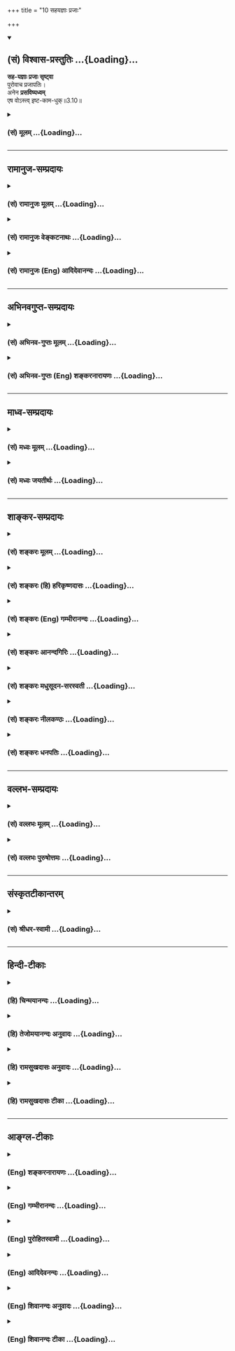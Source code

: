 +++
title = "10 सहयज्ञाः प्रजाः"

+++
<div class="js_include" newlevelforh1="2" title="(सं) विश्वास-प्रस्तुतिः" unfilled url="/purANam_vaiShNavam/mahAbhAratam/06-bhIShma-parva/03-bhagavad-gItA-parva/saMskRtam/vishvAsa-prastutiH/03_karma-yogaH/10_sahayajnAH_prajAH.md">
<details open><summary><h2>(सं) विश्वास-प्रस्तुतिः ...{Loading}...</h2></summary>

**सह-यज्ञाः प्रजाः सृष्ट्वा**  
पुरोवाच प्रजापतिः।  
अनेन **प्रसविष्यध्वम्**  
एष वोऽस्त्व् इष्ट-काम-धुक्॥3.10॥
</details>
</div>
<div class="js_include collapsed" newlevelforh1="3" title="(सं) मूलम्" unfilled url="/purANam_vaiShNavam/mahAbhAratam/06-bhIShma-parva/03-bhagavad-gItA-parva/saMskRtam/mUlam/03_karma-yogaH/10_sahayajnAH_prajAH.md">
<details><summary><h3>(सं) मूलम् ...{Loading}...</h3></summary>

सहयज्ञाः प्रजाः सृष्ट्वा पुरोवाच प्रजापतिः।  
अनेन प्रसविष्यध्वमेष वोऽस्त्विष्टकामधुक्।।3.10।।
</details>
</div>


_________________
## रामानुज-सम्प्रदायः
<div class="js_include collapsed" newlevelforh1="3" title="(सं) रामानुजः मूलम्" unfilled url="/purANam_vaiShNavam/mahAbhAratam/06-bhIShma-parva/03-bhagavad-gItA-parva/saMskRtam/rAmAnujaH/mUlam/03_karma-yogaH/10_sahayajnAH_prajAH.md">
<details><summary><h3>(सं) रामानुजः मूलम् ...{Loading}...</h3></summary>

।।3.10।। पतिं विश्वरस्य आत्मेश्वरम् (तै॰ ना॰ 11।3) इत्यादिश्रुतेः
निरुपाधिकः प्रजापतिशब्दः सर्वेश्वरं विश्वस्रष्टारं विश्वात्मानं परायणं
नारायणम् आह **पुरा** सर्गकाले स भगवान् **प्रजापतिः**
अनादिकालप्रवृत्ताचित्संसर्गविवशा उपसंहृतनामरूपविभागाः स्वस्मिन् प्रलीनाः
सकलपुरुषार्थनर्हाः चेतनेतरकल्पाः **प्रजाः** समीक्ष्य परमकारुणिकः
तदुज्जिजीवविषया स्वाराधनभूतयज्ञनिर्वृत्तये यज्ञैः **सह ताः सृष्ट्वा**
एवम् **उवाच** **अनेन यज्ञेन प्रसविष्यध्वम्** आत्मनो वृद्धिं कुरुध्वम्।
**एष वो** यज्ञः परमपुरुषार्थलक्षणमोक्षाख्यस्य कामस्य तदनुगुणानां च
कामानां प्रपूरयिता भवतु। कथम्

</details>
</div>
<div class="js_include collapsed" newlevelforh1="3" title="(सं) रामानुजः वेङ्कटनाथः" unfilled url="/purANam_vaiShNavam/mahAbhAratam/06-bhIShma-parva/03-bhagavad-gItA-parva/saMskRtam/rAmAnujaH/venkaTanAthaH/03_karma-yogaH/10_sahayajnAH_prajAH.md">
<details><summary><h3>(सं) रामानुजः वेङ्कटनाथः ...{Loading}...</h3></summary>

  
  
।।3.10।। उक्तमर्थद्वयंसह यज्ञैः इत्यारभ्यमोघं पार्थ स जीवति 3।16
इत्यन्तेन निन्दाप्रशंसादिभिर्द्रढयतीत्याह
यज्ञशिष्टेनैवेति। सर्वपुरुषार्थसाधननिष्ठानामित्यनेनप्रजाः सृष्ट्वा इति
सामान्यनिर्देशफलितमुक्तम्। अत्र प्रजापतिशब्दस्य
हिरण्यगर्भादिविषयत्वव्युदासायाह पतिं विश्वस्येतीति। हिरण्यगर्भादेरपि न
तु हिरण्यगर्भादिवदण्डाद्यवच्छिन्नस्येत्यर्थः। तत एवोक्तंनिरुपाधिक इति।
श्रुतार्थस्वभावादपि स एव सर्वप्रजापतिरिति
प्रदर्शनायसर्वेश्वरमित्यादिविशेषणोक्तिः। नारायणम् एतदखिलं
नारायणशब्दवाच्यस्यैव हि नारायणानुवाकादिषु प्रतिपाद्यत इति भावः। उक्तं च
जगत्पतित्वं स्रष्ट्टत्वादिकं च समुच्चित्य भगवता पराशरेणकलौ जगत्पतिं
विष्णुं सर्वस्रष्टारमीश्वरम् वि.पु.6।1।50ब्र.पु.च.120।45
इति। अनुमानात्तदुद्धारं कर्तुकामः प्रजापतिः वि.पु.1।4।7 इति च वराहरूपे
भगवति प्रजापतिशब्दः तेनप्रजापतिः तै.ना.1।1
इत्यादिश्रुत्यनुसारात्प्रयुक्तः। किञ्च स्वतन्त्रस्य कर्मपरतन्त्रान्प्रति
नियोगो ह्ययम्। अतोऽत्रप्रजाः सृष्ट्वा इति प्रजाशब्दः सर्वान्
ब्रह्मपर्यन्तान् जगदन्तर्व्यवस्थितान् कर्मजनितसंसारवशवर्तिनो
यज्ञाद्यधिकारिणःप्राणिनः सङ्गृह्णाति। अतोऽत्र प्रजापतिशब्द
उपक्रमस्थप्रजाशब्दानुरोधात् सङ्कोचेन तद्वैरूप्यायोगाच्च
परित्यक्तरूढिरकर्मवश्यं नियोक्तारं सर्वेश्वरं नारायणमाह। तथा
सृज्यसमस्तक्षेत्रज्ञविषयो ह्ययमनवच्छिन्नः प्रजाशब्दः।  
  
पुरेति प्रलयानन्तरकालाभिधानात्ततश्च सदेव सोम्येदमग्र आसीत् ৷৷. तदैक्षत
बहु स्यां प्रजायेयेति छां.उ.6।2।13 सन्मूलाः सोम्येमाः सर्वाः प्रजाः
सदायतनाः छां.उ.6।8।4 एको ह वै नारायण आसीन्न ब्रह्मा नेशानः इत्यारभ्य
बुद्बुदात्र्यक्षः शूलपाणिः पुरुषो जायते ৷৷. तत्र ब्रह्मा चतुर्मुखोऽजायत
महो.1।1सिसृक्षुर्विविधाः प्रजाः मनुः1।8 इत्यादिषु हिरण्यगर्भादेरपि
प्रजात्वावगमान्नारायणस्य च तज्जनकत्वावगतेःप्रजाः सृष्ट्वा इत्यनवच्छेदेन
निर्दिष्टो विश्वस्य स्रष्टा नारायण एवेति स एवात्र प्रजापतिः। किञ्च
तस्माद्यज्ञात्सर्वहुत ऋचः सामानि जज्ञिरे ऋक्सं.6।4।18।4यजुस्सं.31।7
सर्वाणि रूपाणि विचित्य धीरः। नामानि कृत्वाऽभिवदन्यदास्ते इति यज्ञैः सह
सर्वप्रजानां स्रष्ट्टतया निर्दिष्टोऽप्यधिकारपुरुषस्यापि स्रष्टा
सहस्रशीर्षत्वादिविशिष्टः परमपुरुष एव। अतोऽपिसह यज्ञैः प्रजाः सृष्ट्वा
इति निर्दिष्टः प्रजापतिः विश्वस्य स्रष्टा स एव। तथासृष्टिं ततः करिष्यामि
त्वामाविश्य प्रजापते वि.ध.68।51
इत्यादिवचनबलाद्धिरण्यगर्भाख्यप्रजापतिमुखेनापि विश्वस्रष्टा
सर्वभूतान्तरात्मा अपहतपाप्मा दिव्यो देव एको नारायणः सु.उ.7 इति श्रुतः स
एव विश्वात्मा। किञ्चात्र निर्दिश्यमानं देवानां भावनादिकं
परमात्मात्मकानामेवेतिअहं हि सर्वयज्ञानाम् 9।24 इत्यादौ व्यक्तं भविष्यति
यस्मिन्निदं सञ्चविचैति श्वे.उ.4।11 प्रजापतिश्चरति गर्भे अन्तः
य.सं.31।19तै.ना.6।11 इत्यादिकंविश्वस्य स्रष्टारं विश्वात्मानमिति
विशेषणाभ्यां सूचितम्। अतोऽप्यत्र विश्वात्मानं तमेवाह। तथा प्रजापतेः सभां
वेश्म प्रपद्ये छां.उ.8।14।1 इत्यत्र परमप्राप्यतया च
प्रजापतिशब्दनिर्दिष्टोऽपि परमात्मैवेतिन च कार्ये प्रत्यभिसन्धिः
ब्र.सू.4।3।14 इति सूत्रे प्रत्यपादि अतोऽपि परायणं तमेवाह। एवं
सर्वेश्वरमित्यादिविशेषणैः तत्तत्प्रमाणसूचनं कृतम्। एवं
श्यामैकरूपसप्तदशायातयामाज्यदैवतविष्णुविषयप्रजापतिशब्दश्रुतिरप्यनुसन्धेया।  
  
पुराशब्दस्य वचनान्वयं प्रतीतिव्युदासेन
ब्रह्माद्यगोचरसृष्ट्यन्वयव्यक्त्यर्थमाह पुरा सर्गकाले इति।
श्रुतिस्मृत्यादिषु सृष्टिप्रकरणप्रसिद्धिप्रकारमभिप्रैति स भगवानिति
भगवच्छब्देन सृष्ट्यादिपञ्चकृत्योपयुक्तहेयप्रत्यनीककल्याणगुणविशिष्टत्वं
दर्शितम्। तथा मानवे धर्मशास्त्रे प्रथमम्आसीदिदं तमोभूतम् 1।5 इति
प्रलयमभिधायततः स्वयम्भूर्भगवान् 1।6 इति भगवच्छब्देन सर्वस्रष्टा
निर्दिष्टः। अनन्तरं चता यदस्यायनं पूर्वं तेन नारायणः स्मृतः
1।10तद्विसृष्टः स पुरुषो लोके ब्रह्मेति कीर्त्यते 1।11 इति
हिरण्यगर्भाख्यप्रजापतेः स्रष्टा नारायण इत्युक्तम्। अत्र प्रजापतिरुवाच इति
पराक्तया निर्देशस्तु सारथिभूतस्य स्वस्य प्रजापतिशब्दप्रतिपन्नात्
स्वस्माद्भेदोपचारेणेति मन्तव्यम्। एवमुत्तरत्रापि सर्वत्र
पराक्त्वनिर्देशेषु यथार्हमनुसन्धेयम्।  
  
सर्वत्र सृष्टेः संहारपूर्वकत्वदर्शनादत्रापि तथा विवक्षन् संहारस्य
प्रयोजनं सृष्टेर्हेतुं चाह अनादीति। अनवरतसुखदुःखोपभोगायासपरिश्रान्तानां
विश्रमार्थं अश्रान्तापथप्रवृत्तिवासनाविच्छेदार्थं चोपसंहारः। अतो न
संहारे नैर्घृण्यदोषः। तादृशसुखदुःखोपभोगप्रदाने च
परमात्मनित्यसङ्कल्पसिद्धजीवस्वातन्त्र्यनिबन्धनानादिकर्मप्रवाहहेतुकाचित्संसर्ग
एव हेतुरिति न तत्र वैषम्यनैर्घृण्ये। सूत्रितं चवैषम्यनैर्घृण्ये न
सापेक्षत्वात्तथाहि दर्शयतिन कर्माविभागात् ब्र.सू.2।1।3435 इति
चेन्नानादित्वादुपपद्यते चाप्युपलभ्यते चकृतप्रयत्नापेक्षस्तु
विहितप्रतिषिद्धावैयर्थ्यादिभ्यः ब्र.सू.2।3।42 इति। उपसंहृतनामरूपविभागाः
स्वस्मिन् प्रलीना इति। असद्व्यपदेश एकत्वव्यपदेशादिश्च निर्व्यूढः।
नामरूपप्रहाणं स्वस्मिन् प्रलयश्च मोक्षवत्पुरुषार्थ एव स्यादित्याशङ्क्याह
सकलेति। त्रिवर्गेऽप्यनर्हाः किं पुनरपवर्ग इति भावः। तत्र हेतुमाह
चेतनेतरकल्पा इति। स्वप्रकाशत्वेऽप्यत्यन्तज्ञानसङ्कोचात्तत्कल्पत्वम् न तु
ज्ञानविनाशात्। प्रजाः हिरण्यगर्भादिकाः समीक्ष्य सम्यगवलोक्य एतेनजायमानं
हि पुरुषं यं पश्येन्मधुसूदनः म.भा.12।348।73नावेक्षसे यदि ततो
भुवनान्यमूनि नालं प्रभो भवितुमेव कुतः प्रवृत्तिः। एवं निसर्गसुहृदि त्वयि
सर्वजन्तोः स्वामिन्न चित्रमिदमाश्रितवत्सलत्वम्
स्तो.र.10।। इत्यादिकमभिप्रेतम्। स एकाकी न रमते महो.1 इति
श्रुतेःपरमकारुणिकः किल त्वम् इत्यादिस्मृतिसिद्धगुणविशेषे तात्पर्यमाह
परमकारुणिक इति। अवाप्तसमस्तकामस्य जगद्व्यापारानुपपत्तिं परिहरति
तदुज्जिजीवयिषयेति। कारुणिका हि स्वार्थनिरपेक्षा एव परोज्जिजीवयिषया
प्रवर्तन्ते सैव प्रवृत्तिरस्य लीलाऽपीति न दोष इति भावः। यज्ञैः सहेति
निर्देश उज्जीवनोपायविशेषनिष्पत्त्यर्थ इत्यभिप्रायेणाह स्वाराधनेति।  
  
यज्ञैरिति वैविध्यसूचनाय बहुवचननिर्देशे पूर्वं कृतेऽपिअनेन इत्येकवचनेन
परामर्शो जात्येकत्वपर इत्यभिप्रायेणाह अनेन यज्ञेनेति। सहयज्ञाः
इतिशङ्करयादवप्रकाशीयपाठस्त्वप्रासिद्धरनादृतः। प्रसविष्यध्वम् इत्यत्रषूञ्
प्राणिप्रसवेषूङ् गर्भविमोचने इतिधातुद्व्येऽपि प्रजननमात्रप्रतीतिः स्यात्
न च द्वादशाहादिवत् सर्वेषां यज्ञादीनां प्रजामात्रं फलम्। अतः
सन्तत्युपलक्षिता स्वनिष्पाद्या समृद्धिरत्र विवक्षितेत्यभिप्रायेणाह
आत्मनो वृद्धिं कुरुध्वमिति। यज्ञसाध्यः कामो
निषिद्धेतरधर्माविरुद्धसमस्तकाम्यवर्गः तत्रापि मोक्षतत्साधनोपकारिषु
तात्पर्यभूयस्त्वमित्यभिप्रायेण मोक्षतदनुगुणोपादानम्।
रुचिवैचित्र्यज्ञापनाय इष्टशब्देन विशेषणम्। मोक्षस्येष्टकामशब्देन
सङ्ग्रहायपरमपुरुषार्थलक्षणेत्युक्तम्। अवधीरितस्वर्गाय अर्जुनायोपदेशात्मा
फलेषु 2।47श्रेयः परम्  
  

</details>
</div>
<div class="js_include collapsed" newlevelforh1="3" title="(सं) रामानुजः (Eng) आदिदेवानन्दः" unfilled url="/purANam_vaiShNavam/mahAbhAratam/06-bhIShma-parva/03-bhagavad-gItA-parva/saMskRtam/rAmAnujaH/english/AdidevAnandaH/03_karma-yogaH/10_sahayajnAH_prajAH.md">
<details><summary><h3>(सं) रामानुजः (Eng) आदिदेवानन्दः ...{Loading}...</h3></summary>

3.10 As there is the scriptural text beginning with 'The Lord of Universe' (Tai. Na., 11.3), it is justifiable to take the term Prajapati in its wider connotation and interpret it to mean Narayana who is the Lord of all beings, the creator of the universe and the Self of the universe. In the beginning, i.e., during the creation, He, the Lord of beings, saw all beings helpless by their conjunction with beginningless non-conscient matter, bereft of the distinctions of name and form, and submerged in Himself. They were incapable of attaining the major ends of human existence, being almost one with non-conscient matter. He, the supremely compassionate, with a desire to resuscitate them, created them together with sacrifice in order that they might perform sacrifices as His worship and said: 'By this sacrifice, shall you prosper,' i.e.,
multiply and prosper. May this sacrifice fulfil your supreme object of desire called release (Moksa) and also the other desires that are in conformity with it. How, then, should this be done;

</details>
</div>


_________________
## अभिनवगुप्त-सम्प्रदायः
<div class="js_include collapsed" newlevelforh1="3" title="(सं) अभिनव-गुप्तः मूलम्" unfilled url="/purANam_vaiShNavam/mahAbhAratam/06-bhIShma-parva/03-bhagavad-gItA-parva/saMskRtam/abhinava-guptaH/mUlam/03_karma-yogaH/10_sahayajnAH_prajAH.md">
<details><summary><h3>(सं) अभिनव-गुप्तः मूलम् ...{Loading}...</h3></summary>

।।3.10।। सहेति। प्रजापतिः परमात्मा प्रजाः सहैव कर्मभिः ससर्ज। उक्तं च +++(N
omits उक्तं च)+++ तेन प्रजानां कर्मभ्य एव प्रसवः सन्तानः। एतान्येव च इष्टं
संसारं मोक्षं वा दास्यन्ति संगात्संसारं मुक्तसंगत्वान्मोक्षम् इति ।

</details>
</div>
<div class="js_include collapsed" newlevelforh1="3" title="(सं) अभिनव-गुप्तः (Eng) शङ्करनारायणः" unfilled url="/purANam_vaiShNavam/mahAbhAratam/06-bhIShma-parva/03-bhagavad-gItA-parva/saMskRtam/abhinava-guptaH/english/shankaranArAyaNaH/03_karma-yogaH/10_sahayajnAH_prajAH.md">
<details><summary><h3>(सं) अभिनव-गुप्तः (Eng) शङ्करनारायणः ...{Loading}...</h3></summary>

3.10 Saha-etc. The lord of creatures, the Supreme Soul, created
creatures, just together with actions. It has also been declared by Him
that the procreation i.e., lineage of creatures is through actions
alone; these alone would give them what is desired viz., either the
cycle of birth-and-death or emancipation - the cycle of birth-and-death
is due to attachment and emancipation, due to the freedom from
attachment. The sense-objects deserve to be enjoyed only by those for
whom emancipation is the most important. This is declared :

</details>
</div>


_________________
## माध्व-सम्प्रदायः
<div class="js_include collapsed" newlevelforh1="3" title="(सं) मध्वः मूलम्" unfilled url="/purANam_vaiShNavam/mahAbhAratam/06-bhIShma-parva/03-bhagavad-gItA-parva/saMskRtam/madhvaH/mUlam/03_karma-yogaH/10_sahayajnAH_prajAH.md">
<details><summary><h3>(सं) मध्वः मूलम् ...{Loading}...</h3></summary>

।।3.10 3.11।। अत्रार्थवादमाह सहयज्ञा इति।

</details>
</div>
<div class="js_include collapsed" newlevelforh1="3" title="(सं) मध्वः जयतीर्थः" unfilled url="/purANam_vaiShNavam/mahAbhAratam/06-bhIShma-parva/03-bhagavad-gItA-parva/saMskRtam/madhvaH/jayatIrthaH/03_karma-yogaH/10_sahayajnAH_prajAH.md">
<details><summary><h3>(सं) मध्वः जयतीर्थः ...{Loading}...</h3></summary>

।।3.10 3.11।। सहयज्ञाः इत्यादेर्न प्रकृते सङ्गतिर्दृश्यते अत आह
**अत्रे**ति। वर्णाश्रमोचितस्य कर्मणः सर्वथा कर्तव्यत्वे स्तुतिर्निन्दा
परकृतिः पुराकल्पोऽर्थवादः।

</details>
</div>


_________________
## शाङ्कर-सम्प्रदायः
<div class="js_include collapsed" newlevelforh1="3" title="(सं) शङ्करः मूलम्" unfilled url="/purANam_vaiShNavam/mahAbhAratam/06-bhIShma-parva/03-bhagavad-gItA-parva/saMskRtam/shankaraH/mUlam/03_karma-yogaH/10_sahayajnAH_prajAH.md">
<details><summary><h3>(सं) शङ्करः मूलम् ...{Loading}...</h3></summary>

।।3.10।। **सहयज्ञाः** यज्ञसहिताः **प्रजाः** त्रयो वर्णाः ताः
**सृष्ट्वा** उत्पाद्य पुरा पूर्वं सर्गादौ **उवाच** उक्तवान्
**प्रजापतिः** प्रजानां स्रष्टा **अनेन** यज्ञेन **प्रसविष्यध्वं** प्रसवः
वृद्धिः उत्पत्तिः तं कुरुध्वम्। **एष** यज्ञः वः युष्माकम् **अस्तु** भवतु
**इष्टकामधुक्** इष्टान् अभिप्रेतान् कामान् फलविशेषान् दोग्धीति
इष्टकामधुक्।। कथम्

</details>
</div>
<div class="js_include collapsed" newlevelforh1="3" title="(सं) शङ्करः (हि) हरिकृष्णदासः" unfilled url="/purANam_vaiShNavam/mahAbhAratam/06-bhIShma-parva/03-bhagavad-gItA-parva/saMskRtam/shankaraH/hindI/harikRShNadAsaH/03_karma-yogaH/10_sahayajnAH_prajAH.md">
<details><summary><h3>(सं) शङ्करः (हि) हरिकृष्णदासः ...{Loading}...</h3></summary>

।।3.10।। इस आगे बतलाये जानेवाले कारणसे भी अधिकारीको कर्म करना चाहिये
सृष्टिके आदिकालमें यज्ञसहित प्रजाको अर्थात् ( ब्राह्मण क्षत्रिय और वैश्य
इन ) तीनों वर्णोंको रचकर जगत्के रचयिता प्रजापतिने कहा कि इस यज्ञसे
तुमलोग प्रसवउत्पत्ति यानी वृद्धिलाभ करो। यह यज्ञतुमलोगोंको इष्ट
कामनाओंका देनेवाला अर्थात् इच्छित फलरूप नाना भोगोंको देनेवाला हो।

</details>
</div>
<div class="js_include collapsed" newlevelforh1="3" title="(सं) शङ्करः (Eng) गम्भीरानन्दः" unfilled url="/purANam_vaiShNavam/mahAbhAratam/06-bhIShma-parva/03-bhagavad-gItA-parva/saMskRtam/shankaraH/english/gambhIrAnandaH/03_karma-yogaH/10_sahayajnAH_prajAH.md">
<details><summary><h3>(सं) शङ्करः (Eng) गम्भीरानन्दः ...{Loading}...</h3></summary>

3.10 Pura, in the days of yore, in the beginning of creation; srstva,
having created; prajah, the beings, the people of the three castes;
saha-yajnah, together with the sacrifices; Prajapati, the creator of
beings, uvaca, said; 'Anena, by this sacrifice; prasavisyadhvam, you
multiply.' Prasava means origination, growth. 'You accomplish that. Esah
astu, let this sacrifice be; vah, your; ista-kama-dhuk, yielder of
coveted objects of desire.' That which yields (dhuk) coveted (ista)
objects of desire (kama), particular results, is istakama-dhuk. How;

</details>
</div>
<div class="js_include collapsed" newlevelforh1="3" title="(सं) शङ्करः आनन्दगिरिः" unfilled url="/purANam_vaiShNavam/mahAbhAratam/06-bhIShma-parva/03-bhagavad-gItA-parva/saMskRtam/shankaraH/AnandagiriH/03_karma-yogaH/10_sahayajnAH_prajAH.md">
<details><summary><h3>(सं) शङ्करः आनन्दगिरिः ...{Loading}...</h3></summary>

।।3.10।। नित्यस्य कर्मणो नैमित्तिकसहितस्याधिकृतेन कर्तव्यत्वे
हेत्वन्तरपरत्वेनानन्तरश्लोकमवतारयति **इतश्चेति।** कथं पुनरनेन यज्ञेन
वृद्धिरस्माभिः शक्या कर्तुमित्याशङ्क्याह **एष इति।**

</details>
</div>
<div class="js_include collapsed" newlevelforh1="3" title="(सं) शङ्करः मधुसूदन-सरस्वती" unfilled url="/purANam_vaiShNavam/mahAbhAratam/06-bhIShma-parva/03-bhagavad-gItA-parva/saMskRtam/shankaraH/madhusUdana-sarasvatI/03_karma-yogaH/10_sahayajnAH_prajAH.md">
<details><summary><h3>(सं) शङ्करः मधुसूदन-सरस्वती ...{Loading}...</h3></summary>

।।3.10।। प्रजापतिवचनादप्यधिकृतेन कर्म कर्तव्यमित्याह सहयज्ञा
इत्यादिचतुर्भिः। सह यज्ञेन विहितकर्मकलापेन वर्तन्ते इति सहयज्ञाः।
कर्माधिकृता इति यावत्। वोपसर्जनस्य इति पक्षे सादेशाभावः। प्रजाः
त्रीन्वर्णान् पुरा कल्पादौ सृष्ट्वोवाच प्रजानां पतिः स्रष्टा।
किमुवाचेत्याह अनेने यज्ञेन स्वाश्रमोचितधर्मेण प्रसविष्यध्वं प्रसूयध्वम्।
प्रसवो वृद्धिः। उत्तरोत्तरामभिवृद्धिं लभध्वमित्यर्थः। कथमनेन वृद्धिः
स्यादत आह एष यज्ञाख्यो धर्मो वो युष्माकं
इष्टकामधुक्इष्टानभिमतान्कामान्काम्यानि फलानि दोग्धि प्रापयतीति तथा।
अभीष्टभोगप्रदोऽस्त्वित्यर्थः। अत्र यद्यपि
यज्ञग्रहणमावश्यककर्मोपलक्षणार्थं अकरणे प्रत्यवायस्याग्रे कथनात्।
काम्यकर्मणां च प्रकृते प्रस्तावो नास्त्येवमा कर्मफलहेतुर्भूः इत्यनेन
निराकृतत्वात् तथापि नित्यकर्मणामप्यानुषङ्गिकफलसद्भावात्एष
वोऽस्त्विष्टकामधुक् इत्युपपद्यते। तथाचापस्तम्बः स्मरति तद्यथाम्रे
फलार्थे निमिते छायागन्धावनूत्पद्येते एवं धर्मं चर्यमाणमर्था
अनूत्पद्यन्ते नोचेदनूत्पद्यन्ते न धर्महानिर्भवति इति। फलसद्भावेऽपि
तदभिसंध्यनभिसंधिभ्यां काम्यनित्ययोर्विशेषः। अनभिसंहितस्यापि
वस्तुस्वभावादुत्पत्तौ न विशेषः। विस्तरेण चाग्रे प्रतिपादयिष्यते।

</details>
</div>
<div class="js_include collapsed" newlevelforh1="3" title="(सं) शङ्करः नीलकण्ठः" unfilled url="/purANam_vaiShNavam/mahAbhAratam/06-bhIShma-parva/03-bhagavad-gItA-parva/saMskRtam/shankaraH/nIlakaNThaH/03_karma-yogaH/10_sahayajnAH_prajAH.md">
<details><summary><h3>(सं) शङ्करः नीलकण्ठः ...{Loading}...</h3></summary>

।।3.10।। एतदेवार्थवादेन द्रढयति **सहेति।** यज्ञैः सहेति
सहयज्ञाः। वोपसर्जनस्य इति पक्षे सादेशाभावः। कर्माधिकृता इति यावत्।
प्रजास्त्रैवर्णिकाः। अनेन यज्ञेन प्रसविष्यध्वं प्रसवो वृद्धिस्तां
लभध्वम्। एष यज्ञो वो युष्माकमिष्टकामधुगिष्टार्थपूरकोऽस्तु।

</details>
</div>
<div class="js_include collapsed" newlevelforh1="3" title="(सं) शङ्करः धनपतिः" unfilled url="/purANam_vaiShNavam/mahAbhAratam/06-bhIShma-parva/03-bhagavad-gItA-parva/saMskRtam/shankaraH/dhanapatiH/03_karma-yogaH/10_sahayajnAH_prajAH.md">
<details><summary><h3>(सं) शङ्करः धनपतिः ...{Loading}...</h3></summary>

।।3.10।। इतश्च हेतोरधिकृतेन कर्म कर्तव्यं प्रजापतिर्ब्रह्मा सर्गादौ
यज्ञसहिताः त्रैवर्णिकाः प्रजाः सृष्ट्वोवाच। अनेन यज्ञेन कर्मणा
प्रसविष्यध्वं वृद्धिं लभत्वं उत्पत्तिं कुरुध्वम्।
वृद्य्धादिहेतुत्वमस्यास्तीत्याह। एष यज्ञो वो युष्माकमभिप्रेतभोगप्रदो
भवतु।

</details>
</div>


_________________
## वल्लभ-सम्प्रदायः
<div class="js_include collapsed" newlevelforh1="3" title="(सं) वल्लभः मूलम्" unfilled url="/purANam_vaiShNavam/mahAbhAratam/06-bhIShma-parva/03-bhagavad-gItA-parva/saMskRtam/vallabhaH/mUlam/03_karma-yogaH/10_sahayajnAH_prajAH.md">
<details><summary><h3>(सं) वल्लभः मूलम् ...{Loading}...</h3></summary>

।।3.10 3.11।। किञ्च श्रुतं च सर्गप्रकरणे यज्ञोपलक्षणकर्मसहितप्रजोत्पादनं
ब्रह्मणेति कर्मणोऽवश्यकर्त्तव्यतामाह सहेति चतुर्भिः। यज्ञाधिकृताः
ब्राह्मणाद्याः प्रजाः सहयज्ञाः सृष्ट्वोवाच एष यज्ञो व इष्टकामधुनिति।
ज्ञानमोक्षादिहेतुत्वं प्रकारान्तरेण वरप्रदानं तदाह अस्त्विति। न चेयं
काम्यकर्मप्रशंसा कामधुक्त्वेनेष्टमात्रसाधकत्वाद्यज्ञादेर्विहितस्य
नियतकर्मणः अन्यथाऽक्रामितोऽपि मोक्षः स्यात् तेन
सर्वपुरुषार्थहेतुत्वमुक्तं भवति तदेवाह देवानिति। अनेन यज्ञेन
विष्ण्वादीन् देवान् भावयत्। तदा परं श्रेय आत्यन्तिकमवाप्स्यथेति भावः।

</details>
</div>
<div class="js_include collapsed" newlevelforh1="3" title="(सं) वल्लभः पुरुषोत्तमः" unfilled url="/purANam_vaiShNavam/mahAbhAratam/06-bhIShma-parva/03-bhagavad-gItA-parva/saMskRtam/vallabhaH/puruShottamaH/03_karma-yogaH/10_sahayajnAH_prajAH.md">
<details><summary><h3>(सं) वल्लभः पुरुषोत्तमः ...{Loading}...</h3></summary>

  
  
।।3.10।। ननु तादृशं कर्म त्याज्यमेव चेत्त्वन्मतं तदा केनोक्तं कथमाचरति
लोकः इत्याशङ्क्यैतत्कर्म प्रवृत्तिपरं मदाज्ञया
प्रवृत्तिप्रवर्त्तकब्रह्मणोक्तं लोकः समाचरतीत्याह सहयज्ञा इति।
प्रजापतिर्ब्रह्मा सहयज्ञाः प्रजाः सृष्ट्वा प्रवृत्तिधर्मसहिताः प्रजाः
सृष्ट्वा पुरा मदवतारात् पूर्वमुवाच। मत्प्रादुर्भावानन्तरं तु मया
भक्तिरेवोक्तेति ज्ञापनाय पुरेत्युक्तम्। तद्वाक्यमेवाह अनेनेति। अनेन
यज्ञेन प्रसविष्वध्वं प्रकर्षेण वृद्धिं प्राप्स्यथ। किञ्च एष यज्ञः वो
युष्माकं इष्टकामधुक् अभीष्टफलदोऽस्तु भगवदाज्ञया ब्रह्मवाक्यं न मृषा
भवतीति वरमेव दत्तवान्।  
  

</details>
</div>


_________________
## संस्कृतटीकान्तरम्
<div class="js_include collapsed" newlevelforh1="3" title="(सं) श्रीधर-स्वामी" unfilled url="/purANam_vaiShNavam/mahAbhAratam/06-bhIShma-parva/03-bhagavad-gItA-parva/saMskRtam/shrIdhara-svAmI/03_karma-yogaH/10_sahayajnAH_prajAH.md">
<details><summary><h3>(सं) श्रीधर-स्वामी ...{Loading}...</h3></summary>

।।3.10।। प्रजापतिवचनादपि कर्मकर्तैव श्रेष्ठ इत्याह **सहयज्ञा इति**
चतुर्भिः। यज्ञेन सह वर्तन्ते इति सहयज्ञाः यज्ञाधिकृता ब्राह्मणाद्याः
प्रजाः पुरा सर्गादौ सृष्ट्वा ब्रह्मेदमुवाच। अनेन यज्ञेन प्रसविष्यध्वं
प्रसूयध्वम्। प्रसवो वृद्धिः। उत्तरोत्तरामभिवृद्धिं लभध्वमित्यर्थः। तत्र
हेतुः। एष यज्ञो वो युष्माकमिष्टकामधुगिष्टान्काभान्दोग्धीति तथा।
अभीष्टभोगप्रदोऽस्त्वित्यर्थः। अन्न च यज्ञग्रहणमावश्यककर्मोपलक्षणार्थम्।
काम्यकर्म प्रशंसा तु प्रकरणेऽसंगतापि सामान्यतोऽकर्मणः
कर्मश्रेष्ठमित्येतदर्थेत्यदोषः।

</details>
</div>


_________________
## हिन्दी-टीकाः
<div class="js_include collapsed" newlevelforh1="3" title="(हि) चिन्मयानन्दः" unfilled url="/purANam_vaiShNavam/mahAbhAratam/06-bhIShma-parva/03-bhagavad-gItA-parva/hindI/chinmayAnandaH/03_karma-yogaH/10_sahayajnAH_prajAH.md">
<details><summary><h3>(हि) चिन्मयानन्दः ...{Loading}...</h3></summary>

।।3.10।। स्वयं सृष्टिकर्त्ता प्रजापति पंचमहाभूतों की सृष्टि रचकर अन्य
प्राणियों के साथ मनुष्य को भी कर्म करने और फल पाने के लिये उत्पन्न करते
हैं। उस समय वे यज्ञ को भी बनाते हैं अर्थात् उसका उपदेश देते हैं। यज्ञ का
अर्थ है समर्पण बुद्धि और सेवा भाव से किये हुये कर्म। प्रकृति में सर्वत्र
यज्ञ की भावना स्पष्ट दिखाई देती है। सूर्य प्रकाशित होता है और चन्द्रमा
प्रगट होता है समुद्र स्पन्दित होता है पृथ्वी प्राणियों को धारण करती है
ये सब मातृभाव से तथा यज्ञ की भावना से कर्म करते हैं जिनमें रंचमात्र भी
आसक्ति नहीं होती।  
  
ब्रह्माण्ड की शक्तियाँ और प्राकृतिक घटना चक्र अपने आप सब की सेवा में
संलग्न रहता है। जगत् में जीवन के प्रादुर्भाव के पूर्व ही प्रकृति ने उसके
लिये उचित क्षेत्र निर्माण कर रखा था। जब विभिन्न स्तरों पर जीवन का विकास
होता है तब भी हम प्रकृति में सर्वत्र चल रहा यज्ञ कर्म देख सकते हैं जिसके
कारण सबका अस्तित्व बना रहता है और विकास होता रहता है। उपर्युक्त सिद्धांत
को काव्यात्मकभाषा में यह अर्थ गर्भित श्लोक प्रस्तुत करता है।
सृष्टिकर्त्ता ब्रह्मा जी ने सेवा की भावना तथा यज्ञ करने की क्षमता के साथ
जगत् की रचना की। मानो उन्होंने घोषणा की इस यज्ञ में तुम वृद्धि को
प्राप्त हो यह तुम्हारे लिये कामधेनु सिद्ध हो। पौराणिक कथाओं के अनुसार
कामधेनु नामक गाय वशिष्ट ऋषि के पास थी जो सभी इच्छाओं की पूर्ति करती थी।
इसलिये इस शब्द का अर्थ इतना ही है कि यदि मनुष्य सहयोग और अनुशासन में रह
कर अनासक्ति और त्याग की भावना से कर्म करने में तत्पर रहे तो उसके लिये
कोई लक्ष्य अप्राप्य नहीं हो सकता। यज्ञ से इसका कैसे सम्पादन किया जा सकता
है

</details>
</div>
<div class="js_include collapsed" newlevelforh1="3" title="(हि) तेजोमयानन्दः अनुवादः" unfilled url="/purANam_vaiShNavam/mahAbhAratam/06-bhIShma-parva/03-bhagavad-gItA-parva/hindI/tejomayAnandaH/anuvAdaH/03_karma-yogaH/10_sahayajnAH_prajAH.md">
<details><summary><h3>(हि) तेजोमयानन्दः अनुवादः ...{Loading}...</h3></summary>

।।3.10।। प्रजापति (सृष्टिकर्त्ता) ने (सृष्टि के) आदि में यज्ञ सहित प्रजा
का निर्माण कर कहा इस यज्ञ द्वारा तुम वृद्धि को प्राप्त हो और यह यज्ञ
तुम्हारे लिये इच्छित कामनाओं को पूर्ण करने वाला (इष्टकामधुक्) होवे।।  
  

</details>
</div>
<div class="js_include collapsed" newlevelforh1="3" title="(हि) रामसुखदासः अनुवादः" unfilled url="/purANam_vaiShNavam/mahAbhAratam/06-bhIShma-parva/03-bhagavad-gItA-parva/hindI/rAmasukhadAsaH/anuvAdaH/03_karma-yogaH/10_sahayajnAH_prajAH.md">
<details><summary><h3>(हि) रामसुखदासः अनुवादः ...{Loading}...</h3></summary>

।।3.10 -- 3.11।। प्रजापति ब्रह्माजीने सृष्टिके आदिकालमें
कर्तव्य-कर्मोंके विधानसहित प्रजा-(मनुष्य आदि-) की रचना करके उनसे
(प्रधानतया मनुष्योंसे) कहा कि तुमलोग इस कर्तव्यके द्वारा सबकी वृद्धि करो
और वह कर्तव्य-कर्म-रूप यज्ञ तुमलोगोंको कर्तव्य-पालनकी आवश्यक सामग्री
प्रदान करनेवाला हो। अपने कर्तव्य-कर्मके द्वारा तुमलोग देवताओंको उन्नत
करो और वे देवतालोग अपने कर्तव्यके द्वारा तुमलोगोंको उन्नत करें। इस
प्रकार एक-दूसरेको उन्नत करते हुए तुमलोग परम कल्याणको प्राप्त हो जाओगे।

</details>
</div>
<div class="js_include collapsed" newlevelforh1="3" title="(हि) रामसुखदासः टीका" unfilled url="/purANam_vaiShNavam/mahAbhAratam/06-bhIShma-parva/03-bhagavad-gItA-parva/hindI/rAmasukhadAsaH/TIkA/03_karma-yogaH/10_sahayajnAH_prajAH.md">
<details><summary><h3>(हि) रामसुखदासः टीका ...{Loading}...</h3></summary>

।।3.10।।***व्याख्या--*'सहयज्ञाः प्रजाः सृष्ट्वा पुरोवाच
प्रजापतिः'--**ब्रह्माजी प्रजा (सृष्टि) के रचयिता एवं उसके स्वामी हैं;
अतः अपने कर्तव्यका पालन करनेके साथ वे प्रजाकी रक्षा तथा उसके कल्याणका
विचार करते रहते हैं। कारण कि जो जिसे उत्पन्न करता है, उसकी रक्षा करना
उसका कर्तव्य हो जाता है। ब्रह्माजी प्रजाकी रचना करते, उसकी रक्षामें
तत्पर रहते तथा सदा उसके हितकी बात सोचते हैं। इसलिये वे 'प्रजापति' कहलाते
हैं।  
  
सृष्टि अर्थात् सर्गके आरम्भमें ब्रह्माजीने कर्तव्य-कर्मोंकी योग्यता और
विवेक-सहित मनुष्योंकी रचना की है **(टिप्पणी प₀ 128)**। अनुकूल और
प्रतिकूल परिस्थितिका सदुपयोग कल्याण करनेवाला है। इसलिये ब्रह्माजीने
अनुकूल-प्रतिकूल परिस्थितिका सदुपयोग करनेका विवेक साथ देकर ही मनुष्योंकी
रचना की है। सत्- असत् का विचार करनेमें पशु, पक्षी, वृक्ष आदिके द्वारा
स्वाभाविक परोपकार (कर्तव्यपालन) होता है; किन्तु मनुष्यको तो भगवत्कृपासे
विशेष विवेक-शक्ति मिली हुई है। अतः यदि वह अपने विवेकको महत्त्व देकर
अकर्तव्य न करे तो उसके द्वारा भी स्वाभाविक लोक-हितार्थ कर्म हो सकते हैं।

</details>
</div>


_________________
## आङ्ग्ल-टीकाः
<div class="js_include collapsed" newlevelforh1="3" title="(Eng) शङ्करनारायणः" unfilled url="/purANam_vaiShNavam/mahAbhAratam/06-bhIShma-parva/03-bhagavad-gItA-parva/english/shankaranArAyaNaH/03_karma-yogaH/10_sahayajnAH_prajAH.md">
<details><summary><h3>(Eng) शङ्करनारायणः ...{Loading}...</h3></summary>

3.10. Having created creatures formerly \[at the time of creation\]
together with necessary action, the Lord of creatures declared : 'By means of this, you shalll propagate yourselves; and let this be your wish-fulfilling-cow.'

</details>
</div>
<div class="js_include collapsed" newlevelforh1="3" title="(Eng) गम्भीरानन्दः" unfilled url="/purANam_vaiShNavam/mahAbhAratam/06-bhIShma-parva/03-bhagavad-gItA-parva/english/gambhIrAnandaH/03_karma-yogaH/10_sahayajnAH_prajAH.md">
<details><summary><h3>(Eng) गम्भीरानन्दः ...{Loading}...</h3></summary>

3.10 In the days of yore, having created the beings together with the sacrifices, Prajapati said: 'By this you multiply. Let this be your yielder of coveted objects of desire.'

</details>
</div>
<div class="js_include collapsed" newlevelforh1="3" title="(Eng) पुरोहितस्वामी" unfilled url="/purANam_vaiShNavam/mahAbhAratam/06-bhIShma-parva/03-bhagavad-gItA-parva/english/purohitasvAmI/03_karma-yogaH/10_sahayajnAH_prajAH.md">
<details><summary><h3>(Eng) पुरोहितस्वामी ...{Loading}...</h3></summary>

3.10 In the beginning, when God created all beings by the sacrifice of Himself, He said unto them: Through sacrifice you can procreate, and it shall satisfy all your desires.

</details>
</div>
<div class="js_include collapsed" newlevelforh1="3" title="(Eng) आदिदेवनन्दः" unfilled url="/purANam_vaiShNavam/mahAbhAratam/06-bhIShma-parva/03-bhagavad-gItA-parva/english/AdidevanandaH/03_karma-yogaH/10_sahayajnAH_prajAH.md">
<details><summary><h3>(Eng) आदिदेवनन्दः ...{Loading}...</h3></summary>

3.10 In the beginning the Lord of all beings, creating man along with the sacrifice, said: 'By this shall you prosper; this shall be the cow of plenty granting all your wants.'

</details>
</div>
<div class="js_include collapsed" newlevelforh1="3" title="(Eng) शिवानन्दः अनुवादः" unfilled url="/purANam_vaiShNavam/mahAbhAratam/06-bhIShma-parva/03-bhagavad-gItA-parva/english/shivAnandaH/anuvAdaH/03_karma-yogaH/10_sahayajnAH_prajAH.md">
<details><summary><h3>(Eng) शिवानन्दः अनुवादः ...{Loading}...</h3></summary>

3.10 The Creator, having in the beginning (of creation) created mankind together with sacrifice, said, "By this shall ye propagate; let this be the milch cow of your desires (the cow which yields all the desired objects)."

</details>
</div>
<div class="js_include collapsed" newlevelforh1="3" title="(Eng) शिवानन्दः टीका" unfilled url="/purANam_vaiShNavam/mahAbhAratam/06-bhIShma-parva/03-bhagavad-gItA-parva/english/shivAnandaH/TIkA/03_karma-yogaH/10_sahayajnAH_prajAH.md">
<details><summary><h3>(Eng) शिवानन्दः टीका ...{Loading}...</h3></summary>

3.10 सहयज्ञाः together with sacrifice; प्रजाः mankind; सृष्ट्वा having created; पुरा in the beginning; उवाच said; प्रजापतिः Prajapati; अनेन by this; प्रसविष्यध्वम् shall ye propagate; एषः this; वः your; अस्तु let be; इष्टकामधुक् milch cow of desires.Commentary Prajapati is the Creator or Brahma. Kamadhuk is another name for the cow Kamadhenu. Kamadhenu is the cow of Indra from which everyone can milk whatever one desires.
(Cf.VIII.4IX.2427X.25).

</details>
</div>
